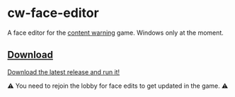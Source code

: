# cw-face-editor
A face editor for the [content warning](https://store.steampowered.com/app/2881650/Content_Warning/) game. Windows only at the moment.


## [Download](https://github.com/stefnotch/cw-face-editor/releases)

[Download the latest release and run it!](https://github.com/stefnotch/cw-face-editor/releases)

⚠️ You need to rejoin the lobby for face edits to get updated in the game. ⚠️

